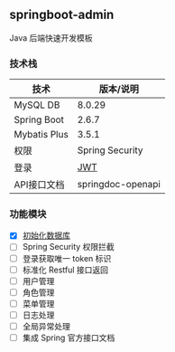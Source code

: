 ## springboot-admin

Java 后端快速开发模板

### 技术栈

| 技术           | 版本/说明                  |
|--------------|------------------------|
| MySQL DB     | 8.0.29                 |
| Spring Boot  | 2.6.7                  |
| Mybatis Plus | 3.5.1                  |
| 权限           | Spring Security        |
| 登录           | [JWT](https://jwt.io/) |
| API接口文档      | springdoc-openapi      |

### 功能模块

- [x] [初始化数据库](http://t.csdn.cn/xnjsS)
- [ ] Spring Security 权限拦截
- [ ] 登录获取唯一 token 标识
- [ ] 标准化 Restful 接口返回
- [ ] 用户管理
- [ ] 角色管理
- [ ] 菜单管理
- [ ] 日志处理
- [ ] 全局异常处理
- [ ] 集成 Spring 官方接口文档